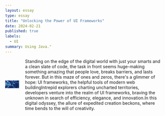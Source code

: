 ```yaml
---
layout: essay
type: essay
title: "Unlocking the Power of UI Frameworks"
date: 2024-02-21
published: true
labels:
  - UI
summary: Using Java."
---
```

<div style="display: flex; align-items: center;">
  <div>
    <img width="400px" src="../img/iStock-1169722511.png" class="img-thumbnail">
  </div>
  <div style="margin-left: 20px;">
    Standing on the edge of the digital world with just your smarts and a clean slate of code, the task in front seems huge-making something amazing that people love, breaks barriers, and lasts forever. But in this maze of ones and zeros, there's a glimmer of hope: UI frameworks, the helpful tools of modern web buildingIntrepid explorers charting uncharted territories, developers venture into the realm of UI frameworks, braving the unknown in search of efficiency, elegance, and innovation.In this digital odyssey, the allure of expedited creation beckons, where time bends to the will of creativity. 
  </div>
</div>
